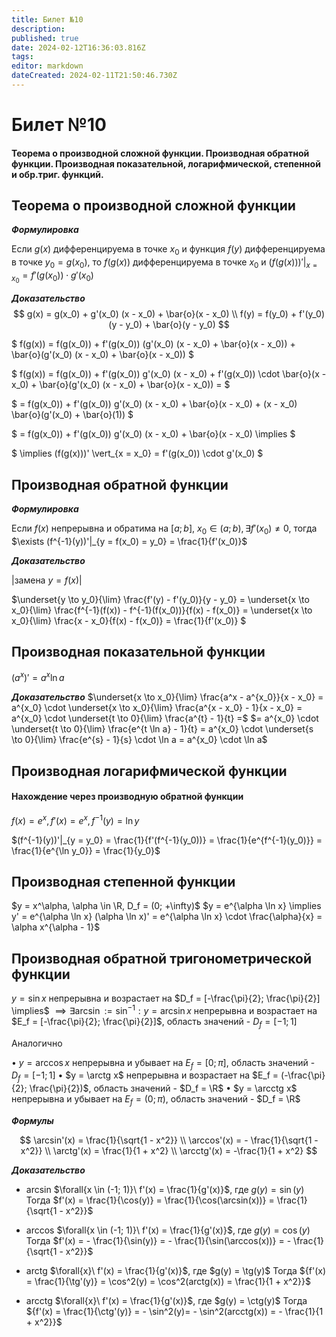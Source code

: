 ```yaml
---
title: Билет №10
description: 
published: true
date: 2024-02-12T16:36:03.816Z
tags: 
editor: markdown
dateCreated: 2024-02-11T21:50:46.730Z
---
```


# Билет №10
#### Теорема о производной сложной функции. Производная обратной функции. Производная показательной, логарифмической, степенной и обр.триг. функций. 

## Теорема о производной сложной функции

***Формулировка***

Если $g(x)$ дифференцируема в точке $x_0$ и функция $f(y)$ дифференцируема в точке $y_0 = g(x_0)$, то $f(g(x))$ дифференцируема в точке $x_0$ и $(f(g(x)))' \vert_{x = x_0} = f'(g(x_0)) \cdot g'(x_0)$

***Доказательство***
$$
g(x) = g(x_0) + g'(x_0) (x - x_0) + \bar{o}(x - x_0) \\
f(y) = f(y_0) + f'(y_0) (y - y_0) + \bar{o}(y - y_0)
$$

$
f(g(x)) = f(g(x_0)) + f'(g(x_0)) (g'(x_0) (x - x_0) + \bar{o}(x - x_0)) + \bar{o}(g'(x_0) (x - x_0) + \bar{o}(x - x_0))
$

$
f(g(x)) = f(g(x_0)) + f'(g(x_0)) g'(x_0) (x - x_0) + f'(g(x_0)) \cdot \bar{o}(x - x_0) + \bar{o}(g'(x_0) (x - x_0) + \bar{o}(x - x_0)) =
$

$
= f(g(x_0)) + f'(g(x_0)) g'(x_0) (x - x_0) + \bar{o}(x - x_0)  + (x - x_0) \bar{o}(g'(x_0) + \bar{o}(1))
$

$
= f(g(x_0)) + f'(g(x_0)) g'(x_0) (x - x_0) + \bar{o}(x - x_0) \implies
$

$
\implies (f(g(x)))' \vert_{x = x_0} = f'(g(x_0)) \cdot g'(x_0)
$

## Производная обратной функции

***Формулировка***

Если $f(x)$ непрерывна и обратима на $[a; b]$, $x_0 \in (a; b), \exists f'(x_0) \ne 0$, тогда
$\exists (f^{-1}(y))'|_{y = f(x_0) = y_0} = \frac{1}{f'(x_0)}$

***Доказательство***

$| \text{замена } y = f(x) \vert$

$\underset{y \to y_0}{\lim} \frac{f'(y) - f'(y_0)}{y - y_0} = \underset{x \to x_0}{\lim} \frac{f^{-1}(f(x)) - f^{-1}(f(x_0))}{f(x) - f(x_0)}
        = \underset{x \to x_0}{\lim} \frac{x - x_0}{f(x) - f(x_0)} = \frac{1}{f'(x_0)}
$

## Производная показательной функции

$(a^x)' = a^x \ln a$

***Доказательство***
$\underset{x \to x_0}{\lim} \frac{a^x - a^{x_0}}{x - x_0} = a^{x_0} \cdot \underset{x \to x_0}{\lim} \frac{a^{x - x_0} - 1}{x - x_0} = a^{x_0} \cdot \underset{t \to 0}{\lim} \frac{a^{t} - 1}{t} =$
$= a^{x_0} \cdot \underset{t \to 0}{\lim} \frac{e^{t \ln a} - 1}{t} =
a^{x_0} \cdot \underset{s \to 0}{\lim} \frac{e^{s} - 1}{s} \cdot \ln a = a^{x_0} \cdot \ln a$

## Производная логарифмической функции
#### Нахождение через производную обратной функции

$f(x) = e^x, f'(x) = e^x, f^{-1}(y) = \ln y$

$(f^{-1}(y))'|_{y = y_0} = \frac{1}{f'(f^{-1}(y_0))} = \frac{1}{e^{f^{-1}(y_0)}} = \frac{1}{e^{\ln y_0}} = \frac{1}{y_0}$

## Производная степенной функции

$y = x^\alpha, \alpha \in \R, D_f = (0; +\infty)$
$y = e^{\alpha \ln x} \implies y' = e^{\alpha \ln x} (\alpha \ln x)' = e^{\alpha \ln x} \cdot \frac{\alpha}{x} = \alpha x^{\alpha - 1}$

## Производная обратной тригонометрической функции
$y = \sin x$ непрерывна и возрастает на $D_f = [-\frac{\pi}{2}; \frac{\pi}{2}] \implies$
$\implies \exists \arcsin := \sin^{-1}: y = \arcsin x$ непрерывна и возрастает на $E_f = [-\frac{\pi}{2}; \frac{\pi}{2}]$, область значений - $D_f = [-1; 1]$

Аналогично

$\bullet$ $y = \arccos x$ непрерывна и убывает на $E_f = [0; \pi]$, область значений - $D_f = [-1; 1]$
$\bullet$ $y = \arctg x$ непрерывна и возрастает на $E_f = (-\frac{\pi}{2}; \frac{\pi}{2})$, область значений - $D_f = \R$
$\bullet$ $y = \arcctg x$ непрерывна и убывает на $E_f = (0; \pi)$, область значений - $D_f = \R$

***Формулы***

$$
\arcsin'(x) = \frac{1}{\sqrt{1 - x^2}} \\
\arccos'(x) = - \frac{1}{\sqrt{1 - x^2}} \\
\arctg'(x) = \frac{1}{1 + x^2} \\
\arcctg'(x) = -\frac{1}{1 + x^2}
$$

***Доказательство***

* arcsin
	$\forall{x \in (-1; 1)}\ f'(x) = \frac{1}{g'(x)}$, где $g(y) = \sin(y)$
	Тогда $f'(x) = \frac{1}{\cos(y)} = \frac{1}{\cos(\arcsin(x))} = \frac{1}{\sqrt{1 - x^2}}$
  
* arccos
	$\forall{x \in (-1; 1)}\ f'(x) = \frac{1}{g'(x)}$, где $g(y) = \cos(y)$
	Тогда $f'(x) = - \frac{1}{\sin(y)} = - \frac{1}{\sin(\arccos(x))} = - \frac{1}{\sqrt{1 - x^2}}$
  
* arctg
	$\forall{x}\ f'(x) = \frac{1}{g'(x)}$, где $g(y) = \tg(y)$
	Тогда ${f'(x) = \frac{1}{\tg'(y)} = \cos^2(y) = \cos^2(arctg(x)) = \frac{1}{1 + x^2}}$
  
* arcctg
	$\forall{x}\ f'(x) = \frac{1}{g'(x)}$, где $g(y) = \ctg(y)$
	Тогда ${f'(x) = \frac{1}{\ctg'(y)} = - \sin^2(y)= - \sin^2(arcctg(x)) = - \frac{1}{1 + x^2}}$
	